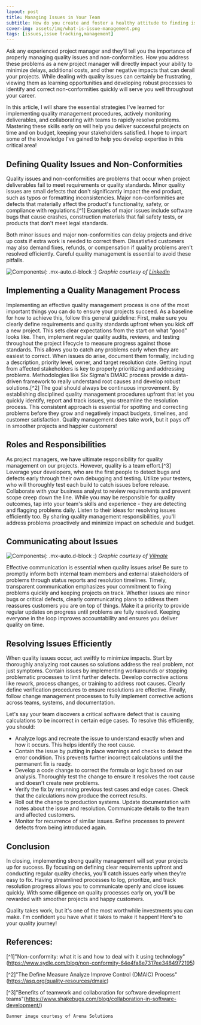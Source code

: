 ```yaml
---
layout: post
title: Managing Issues in Your Team
subtitle: How do you create and foster a healthy attitude to finding issues?
cover-img: assets/img/what-is-issue-management.png
tags: [issues,issue tracking,management]
---
```


Ask any experienced project manager and they’ll tell you the importance of properly managing quality issues and non-conformities. How you address these problems as a new project manager will directly impact your ability to minimize delays, additional costs, and other negative impacts that can derail your projects. While dealing with quality issues can certainly be frustrating, viewing them as learning opportunities and developing robust processes to identify and correct non-conformities quickly will serve you well throughout your career.

In this article, I will share the essential strategies I've learned for implementing quality management procedures, actively monitoring deliverables, and collaborating with teams to rapidly resolve problems. Mastering these skills early on will help you deliver successful projects on time and on budget, keeping your stakeholders satisfied. I hope to impart some of the knowledge I've gained to help you develop expertise in this critical area!

## Defining Quality Issues and Non-Conformities

Quality issues and non-conformities are problems that occur when project deliverables fail to meet requirements or quality standards. Minor quality issues are small defects that don't significantly impact the end product, such as typos or formatting inconsistencies. Major non-conformities are defects that materially affect the product's functionality, safety, or compliance with regulations.[^1] Examples of major issues include software bugs that cause crashes, construction materials that fail safety tests, or products that don't meet legal standards.

Both minor issues and major non-conformities can delay projects and drive up costs if extra work is needed to correct them. Dissatisfied customers may also demand fixes, refunds, or compensation if quality problems aren't resolved efficiently. Careful quality management is essential to avoid these pitfalls.

![Components](/agile-blog/assets/img/components.png){: .mx-auto.d-block :}
*Graphic courtesy of [Linkedin](https://www.linkedin.com/pulse/how-promote-requirements-management-samer-el-itani/)*

## Implementing a Quality Management Process

Implementing an effective quality management process is one of the most important things you can do to ensure your projects succeed. As a baseline for how to achieve this, follow this general guideline:
First, make sure you clearly define requirements and quality standards upfront when you kick off a new project. This sets clear expectations from the start on what "good" looks like. Then, implement regular quality audits, reviews, and testing throughout the project lifecycle to measure progress against those standards. This allows you to catch any problems early when they are easiest to correct.
When issues do arise, document them formally, including a description, priority level, owner, and target resolution date. Getting input from affected stakeholders is key to properly prioritizing and addressing problems. Methodologies like Six Sigma's DMAIC process provide a data-driven framework to really understand root causes and develop robust solutions.[^2]
The goal should always be continuous improvement. By establishing disciplined quality management procedures upfront that let you quickly identify, report and track issues, you streamline the resolution process. This consistent approach is essential for spotting and correcting problems before they grow and negatively impact budgets, timelines, and customer satisfaction.
Quality management does take work, but it pays off in smoother projects and happier customers!

## Roles and Responsibilities

As project managers, we have ultimate responsibility for quality management on our projects. However, quality is a team effort.[^3] Leverage your developers, who are the first people to detect bugs and defects early through their own debugging and testing. Utilize your testers, who will thoroughly test each build to catch issues before release. Collaborate with your business analyst to review requirements and prevent scope creep down the line. While you may be responsible for quality outcomes, tap into your team's skills and experience - they are detecting and flagging problems daily. Listen to their ideas for resolving issues efficiently too. By sharing quality management responsibilities, you'll address problems proactively and minimize impact on schedule and budget.

## Communicating about Issues

![Components](/agile-blog/assets/img/communication_1.jpg){: .mx-auto.d-block :}
*Graphic courtesy of [Vilmate](https://vilmate.com/blog/communication-challenges-in-agile/)*

Effective communication is essential when quality issues arise! Be sure to promptly inform both internal team members and external stakeholders of problems through status reports and resolution timelines. Timely, transparent communication emphasizes your commitment to fixing problems quickly and keeping projects on track. Whether issues are minor bugs or critical defects, clearly communicating plans to address them reassures customers you are on top of things. Make it a priority to provide regular updates on progress until problems are fully resolved. Keeping everyone in the loop improves accountability and ensures you deliver quality on time.

## Resolving Issues Efficiently

When quality issues occur, act swiftly to minimize impacts. Start by thoroughly analyzing root causes so solutions address the real problem, not just symptoms. Contain issues by implementing workarounds or stopping problematic processes to limit further defects. Develop corrective actions like rework, process changes, or training to address root causes. Clearly define verification procedures to ensure resolutions are effective. Finally, follow change management processes to fully implement corrective actions across teams, systems, and documentation.

Let's say your team discovers a critical software defect that is causing calculations to be incorrect in certain edge cases. To resolve this efficiently, you should:
- Analyze logs and recreate the issue to understand exactly when and how it occurs. This helps identify the root cause.
- Contain the issue by putting in place warnings and checks to detect the error condition. This prevents further incorrect calculations until the permanent fix is ready.
- Develop a code change to correct the formula or logic based on our analysis. Thoroughly test the change to ensure it resolves the root cause and doesn't create new problems.
- Verify the fix by rerunning previous test cases and edge cases. Check that the calculations now produce the correct results.
- Roll out the change to production systems. Update documentation with notes about the issue and resolution. Communicate details to the team and affected customers.
- Monitor for recurrence of similar issues. Refine processes to prevent defects from being introduced again.

## Conclusion

In closing, implementing strong quality management will set your projects up for success. By focusing on defining clear requirements upfront and conducting regular quality checks, you'll catch issues early when they're easy to fix. Having streamlined processes to log, prioritize, and track resolution progress allows you to communicate openly and close issues quickly. With some diligence on quality processes early on, you'll be rewarded with smoother projects and happy customers.

Quality takes work, but it's one of the most worthwhile investments you can make. I'm confident you have what it takes to make it happen! Here's to your quality journey!

## References:
[^1]"Non-conformity: what it is and how to deal with it using technology"(https://www.sydle.com/blog/non-conformity-64e4fa8e7317ee3484972195)

[^2]"The Define Measure Analyze Improve Control (DMAIC) Process"(https://asq.org/quality-resources/dmaic)

[^3]"Benefits of teamwork and collaboration for software development teams"(https://www.shakebugs.com/blog/collaboration-in-software-development/)

~~~
Banner image courtesy of Arena Solutions
~~~
